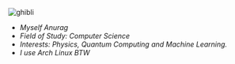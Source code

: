 ![ghibli](https://github.com/user-attachments/assets/bd5bba26-096a-4958-bfa5-7f9a8040951f)

- *Myself Anurag*
- *Field of Study: Computer Science*
- *Interests: Physics, Quantum Computing and Machine Learning.*
- *I use Arch Linux BTW*
